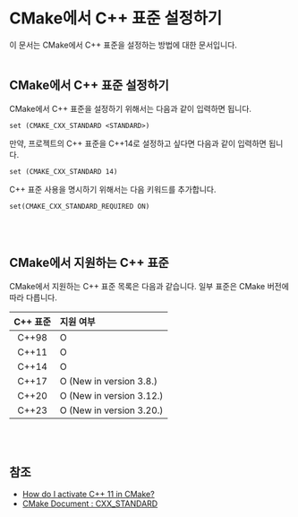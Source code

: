 # CMake에서 C++ 표준 설정하기

이 문서는 CMake에서 C++ 표준을 설정하는 방법에 대한 문서입니다.
<br><br>


## CMake에서 C++ 표준 설정하기

CMake에서 C++ 표준을 설정하기 위해서는 다음과 같이 입력하면 됩니다.

```
set (CMAKE_CXX_STANDARD <STANDARD>)
```

만약, 프로젝트의 C++ 표준을 C++14로 설정하고 싶다면 다음과 같이 입력하면 됩니다.

```
set (CMAKE_CXX_STANDARD 14)
```

C++ 표준 사용을 명시하기 위해서는 다음 키워드를 추가합니다.

```
set(CMAKE_CXX_STANDARD_REQUIRED ON)
```
<br><br>


## CMake에서 지원하는 C++ 표준

CMake에서 지원하는 C++ 표준 목록은 다음과 같습니다. 일부 표준은 CMake 버전에 따라 다릅니다.

| C++ 표준 | 지원 여부 |
|:---:|:---|
| C++98 | O |
| C++11 | O |
| C++14 | O |
| C++17 | O (New in version 3.8.) |
| C++20 | O (New in version 3.12.) |
| C++23 | O (New in version 3.20.) |

<br><br>


## 참조
- [How do I activate C++ 11 in CMake?](https://stackoverflow.com/questions/10851247/how-do-i-activate-c-11-in-cmake)
- [CMake Document : CXX_STANDARD](https://cmake.org/cmake/help/latest/prop_tgt/CXX_STANDARD.html)